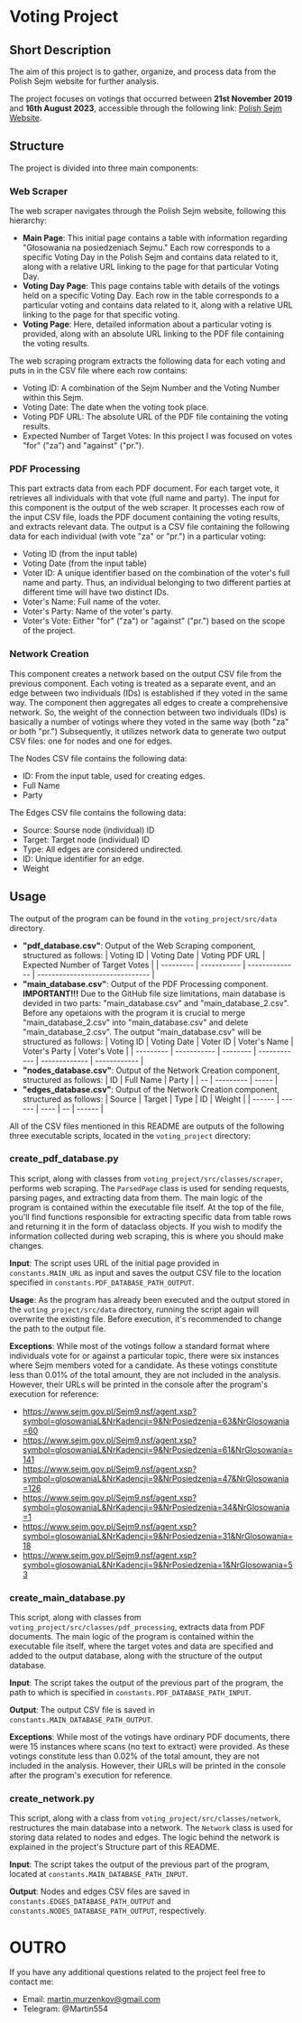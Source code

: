 # Voting Project

## Short Description
The aim of this project is to gather, organize, and process data from the Polish Sejm website for further analysis.

The project focuses on votings that occurred between **21st November 2019** and **16th August 2023**, accessible through the following link: [Polish Sejm Website](https://www.sejm.gov.pl/Sejm9.nsf/agent.xsp?symbol=posglos&NrKadencji=9).

## Structure
The project is divided into three main components:

### Web Scraper
The web scraper navigates through the Polish Sejm website, following this hierarchy:
- **Main Page**: This initial page contains a table with information regarding "Głosowania na posiedzeniach Sejmu." Each row corresponds to a specific Voting Day in the Polish Sejm and contains data related to it, along with a relative URL linking to the page for that particular Voting Day.
- **Voting Day Page**: This page contains table with details of the votings held on a specific Voting Day. Each row in the table corresponds to a particular voting and contains data related to it, along with a relative URL linking to the page for that specific voting.
- **Voting Page**: Here, detailed information about a particular voting is provided, along with an absolute URL linking to the PDF file containing the voting results.

The web scraping program extracts the following data for each voting and puts in in the CSV file where each row contains:
- Voting ID: A combination of the Sejm Number and the Voting Number within this Sejm.
- Voting Date: The date when the voting took place.
- Voting PDF URL: The absolute URL of the PDF file containing the voting results.
- Expected Number of Target Votes: In this project I was focused on votes "for" ("za") and "against" ("pr.").

### PDF Processing
This part extracts data from each PDF document. For each target vote, it retrieves all individuals with that vote (full name and party). The input for this component is the output of the web scraper. It processes each row of the input CSV file, loads the PDF document containing the voting results, and extracts relevant data. The output is a CSV file containing the following data for each individual (with vote "za" or "pr.") in a particular voting:
- Voting ID (from the input table)
- Voting Date (from the input table)
- Voter ID: A unique identifier based on the combination of the voter's full name and party. Thus, an individual belonging to two different parties at different time will have two distinct IDs.
- Voter's Name: Full name of the voter.
- Voter's Party: Name of the voter's party.
- Voter's Vote: Either "for" ("za") or "against" ("pr.") based on the scope of the project.

### Network Creation
This component creates a network based on the output CSV file from the previous component. Each voting is treated as a separate event, and an edge between two individuals (IDs) is established if they voted in the same way. The component then aggregates all edges to create a comprehensive network. So, the weight of the connection between two individuals (IDs) is basically a number of votings where they voted in the same way (both "za" or both "pr.") Subsequently, it utilizes network data to generate two output CSV files: one for nodes and one for edges.

The Nodes CSV file contains the following data:
- ID: From the input table, used for creating edges.
- Full Name
- Party

The Edges CSV file contains the following data:
- Source: Sourse node (individual) ID
- Target: Target node (individual) ID
- Type: All edges are considered undirected.
- ID: Unique identifier for an edge.
- Weight

## Usage
The output of the program can be found in the `voting_project/src/data` directory.

- **"pdf_database.csv"**: Output of the Web Scraping component, structured as follows:
  | Voting ID | Voting Date | Voting PDF URL | Expected Number of Target Votes |
  | --------- | ----------- | -------------- | ------------------------------- |
- **"main_database.csv"**: Output of the PDF Processing component. **IMPORTANT!!!** Due to the GitHub file size limitations, main database is devided in two parts: "main_database.csv" and "main_database_2.csv". Before any opetaions with the program it is crucial to merge "main_database_2.csv" into "main_database.csv" and delete "main_database_2.csv". The output "main_database.csv" will be structured as follows:
  | Voting ID | Voting Date | Voter ID | Voter's Name | Voter's Party | Voter's Vote |
  | --------- | ----------- | -------- | ------------ | ------------- | ------------ |
- **"nodes_database.csv"**: Output of the Network Creation component, structured as follows:
  | ID | Full Name | Party |
  | -- | --------- | ----- |
- **"edges_database.csv"**: Output of the Network Creation component, structured as follows:
  | Source | Target | Type | ID | Weight |
  | ------ | ------ | ---- | -- | ------ |

All of the CSV files mentioned in this README are outputs of the following three executable scripts, located in the `voting_project` directory:
### create_pdf_database.py

This script, along with classes from `voting_project/src/classes/scraper`, performs web scraping. The `ParsedPage` class is used for sending requests, parsing pages, and extracting data from them. The main logic of the program is contained within the executable file itself. At the top of the file, you'll find functions responsible for extracting specific data from table rows and returning it in the form of dataclass objects. If you wish to modify the information collected during web scraping, this is where you should make changes.

**Input**: The script uses URL of the initial page provided in `constants.MAIN_URL` as input and saves the output CSV file to the location specified in `constants.PDF_DATABASE_PATH_OUTPUT`.

**Usage**: As the program has already been executed and the output stored in the `voting_project/src/data` directory, running the script again will overwrite the existing file. Before execution, it's recommended to change the path to the output file.

**Exceptions**: While most of the votings follow a standard format where individuals vote for or against a particular topic, there were six instances where Sejm members voted for a candidate. As these votings constitute less than 0.01% of the total amount, they are not included in the analysis. However, their URLs will be printed in the console after the program's execution for reference:
- https://www.sejm.gov.pl/Sejm9.nsf/agent.xsp?symbol=glosowaniaL&NrKadencji=9&NrPosiedzenia=63&NrGlosowania=60
- https://www.sejm.gov.pl/Sejm9.nsf/agent.xsp?symbol=glosowaniaL&NrKadencji=9&NrPosiedzenia=61&NrGlosowania=141
- https://www.sejm.gov.pl/Sejm9.nsf/agent.xsp?symbol=glosowaniaL&NrKadencji=9&NrPosiedzenia=47&NrGlosowania=126
- https://www.sejm.gov.pl/Sejm9.nsf/agent.xsp?symbol=glosowaniaL&NrKadencji=9&NrPosiedzenia=34&NrGlosowania=1
- https://www.sejm.gov.pl/Sejm9.nsf/agent.xsp?symbol=glosowaniaL&NrKadencji=9&NrPosiedzenia=31&NrGlosowania=18
- https://www.sejm.gov.pl/Sejm9.nsf/agent.xsp?symbol=glosowaniaL&NrKadencji=9&NrPosiedzenia=1&NrGlosowania=53

### create_main_database.py

This script, along with classes from `voting_project/src/classes/pdf_processing`, extracts data from PDF documents. The main logic of the program is contained within the executable file itself, where the target votes and data are specified and added to the output database, along with the structure of the output database.

**Input**: The script takes the output of the previous part of the program, the path to which is specified in `constants.PDF_DATABASE_PATH_INPUT`.

**Output**: The output CSV file is saved in `constants.MAIN_DATABASE_PATH_OUTPUT`.

**Exceptions**: While most of the votings have ordinary PDF documents, there were 15 instances where scans (no text to extract) were provided. As these votings constitute less than 0.02% of the total amount, they are not included in the analysis. However, their URLs will be printed in the console after the program's execution for reference.

### create_network.py

This script, along with a class from `voting_project/src/classes/network`, restructures the main database into a network. The `Network` class is used for storing data related to nodes and edges. The logic behind the network is explained in the project's Structure part of this README. 

**Input**: The script takes the output of the previous part of the program, located at `constants.MAIN_DATABASE_PATH_INPUT`.

**Output**: Nodes and edges CSV files are saved in `constants.EDGES_DATABASE_PATH_OUTPUT` and `constants.NODES_DATABASE_PATH_OUTPUT`, respectively.


# OUTRO
If you have any additional questions related to the project feel free to contact me:
- Email: martin.murzenkov@gmail.com 
- Telegram: @Martin554
